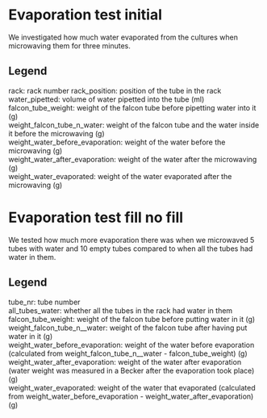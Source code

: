# Evaporation test initial

We investigated how much water evaporated from the cultures when microwaving them for three minutes.

## Legend

rack: rack number rack_position: position of the tube in the rack water_pipetted: volume of water pipetted into the tube (ml)\
falcon_tube_weight: weight of the falcon tube before pipetting water into it (g)\
weight_falcon_tube_n_water: weight of the falcon tube and the water inside it before the microwaving (g)\
weight_water_before_evaporation: weight of the water before the microwaving (g)\
weight_water_after_evaporation: weight of the water after the microwaving (g)\
weight_water_evaporated: weight of the water evaporated after the microwaving (g)

# Evaporation test fill no fill

We tested how much more evaporation there was when we microwaved 5 tubes with water and 10 empty tubes compared to when all the tubes had water in them.

## Legend

tube_nr: tube number\
all_tubes_water: whether all the tubes in the rack had water in them\
falcon_tube_weight: weight of the falcon tube before putting water in it (g)\
weight_falcon_tube_n\_\_water: weight of the falcon tube after having put water in it (g)\
weight_water_before_evaporation: weight of the water before evaporation (calculated from weight_falcon_tube_n\_\_water - falcon_tube_weight) (g)\
weight_water_after_evaporation: weight of the water after evaporation (water weight was measured in a Becker after the evaporation took place) (g)\
weight_water_evaporated: weight of the water that evaporated (calculated from weight_water_before_evaporation - weight_water_after_evaporation) (g)
